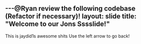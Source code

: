 ---@Ryan review the following codebase (Refactor if necessary)!
layout: slide
title: "Welcome to our Jons Sssslide!"
---
This is jaydid1s awesome shits
Use the left arrow to go back!
